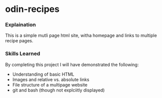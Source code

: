 # odin-recipes

### Explaination
This is a simple mutli page html site, witha homepage and links to multiple recipe pages.

### Skills Learned
By completing this project I will have demonstrated the following:
- Understanding of basic HTML
- Images and relative vs. absolute links
- File structure of a multipage website
- git and bash (though not explciitly displayed)